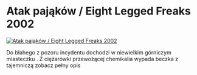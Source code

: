Atak pająków / Eight Legged Freaks 2002 
=============
[![Atak pająków / Eight Legged Freaks 2002 ](http://vidos.pl/images/player.gif)](http://vidos.pl/atak-pajakow-eight-legged-freaks-2002)

 Do błahego z pozoru incydentu dochodzi w niewielkim górniczym miasteczku . Z ciężarówki przewożącej chemikalia wypada beczka z tajemniczą zobacz pełny opis
